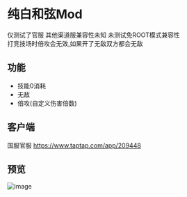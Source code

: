 # 纯白和弦Mod
仅测试了官服 其他渠道服兼容性未知 未测试免ROOT模式兼容性  
打竞技场时倍攻会无效,如果开了无敌双方都会无敌 

## 功能
* 技能0消耗
* 无敌
* 倍攻(自定义伤害倍数)

## 客户端
国服官服 https://www.taptap.com/app/209448

## 预览
![image](https://ads-video-qn.xiaohongshu.com/recruit/58da212066fa943cd4a8df981d470903674839c9)
